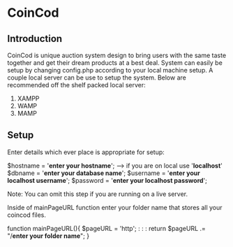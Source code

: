 CoinCod
=================

Introduction
--------------
CoinCod is unique auction system design to bring users with the same taste together and get their dream products at a best deal.
System can easily be setup by changing config.php according to your local machine setup. 
A couple local server can be use to setup the system. Below are recommended off the shelf packed local server:
1. XAMPP
2. WAMP
3. MAMP

Setup
--------------

Enter details which ever place is appropriate for setup: 

$hostname = '__enter your hostname__';      --> if you are on local use '__localhost__'
$dbname = '__enter your database name__';
$username = '__enter your localhost username__';
$password = '__enter your localhost password__';

Note: You can omit this step if you are running on a live server.

Inside of mainPageURL function enter your folder name that stores all your coincod files. 

function mainPageURL(){
	$pageURL = 'http';
	:
	:
	:
 	return $pageURL .= "/__enter your folder name__";
}



